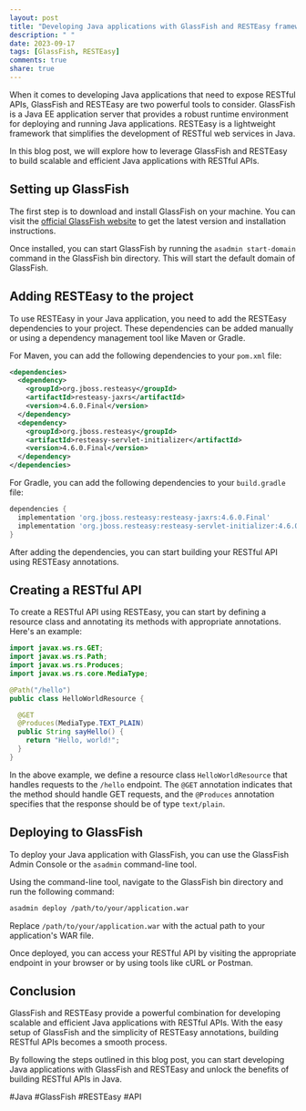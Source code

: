 ```yaml
---
layout: post
title: "Developing Java applications with GlassFish and RESTEasy framework"
description: " "
date: 2023-09-17
tags: [GlassFish, RESTEasy]
comments: true
share: true
---
```


When it comes to developing Java applications that need to expose RESTful APIs, GlassFish and RESTEasy are two powerful tools to consider. GlassFish is a Java EE application server that provides a robust runtime environment for deploying and running Java applications. RESTEasy is a lightweight framework that simplifies the development of RESTful web services in Java.

In this blog post, we will explore how to leverage GlassFish and RESTEasy to build scalable and efficient Java applications with RESTful APIs.

## Setting up GlassFish

The first step is to download and install GlassFish on your machine. You can visit the [official GlassFish website](https://javaee.github.io/glassfish/) to get the latest version and installation instructions.

Once installed, you can start GlassFish by running the `asadmin start-domain` command in the GlassFish bin directory. This will start the default domain of GlassFish.

## Adding RESTEasy to the project

To use RESTEasy in your Java application, you need to add the RESTEasy dependencies to your project. These dependencies can be added manually or using a dependency management tool like Maven or Gradle.

For Maven, you can add the following dependencies to your `pom.xml` file:

```xml
<dependencies>
  <dependency>
    <groupId>org.jboss.resteasy</groupId>
    <artifactId>resteasy-jaxrs</artifactId>
    <version>4.6.0.Final</version>
  </dependency>
  <dependency>
    <groupId>org.jboss.resteasy</groupId>
    <artifactId>resteasy-servlet-initializer</artifactId>
    <version>4.6.0.Final</version>
  </dependency>
</dependencies>
```

For Gradle, you can add the following dependencies to your `build.gradle` file:

```groovy
dependencies {
  implementation 'org.jboss.resteasy:resteasy-jaxrs:4.6.0.Final'
  implementation 'org.jboss.resteasy:resteasy-servlet-initializer:4.6.0.Final'
}
```

After adding the dependencies, you can start building your RESTful API using RESTEasy annotations.

## Creating a RESTful API

To create a RESTful API using RESTEasy, you can start by defining a resource class and annotating its methods with appropriate annotations. Here's an example:

```java
import javax.ws.rs.GET;
import javax.ws.rs.Path;
import javax.ws.rs.Produces;
import javax.ws.rs.core.MediaType;

@Path("/hello")
public class HelloWorldResource {

  @GET
  @Produces(MediaType.TEXT_PLAIN)
  public String sayHello() {
    return "Hello, world!";
  }
}
```

In the above example, we define a resource class `HelloWorldResource` that handles requests to the `/hello` endpoint. The `@GET` annotation indicates that the method should handle GET requests, and the `@Produces` annotation specifies that the response should be of type `text/plain`.

## Deploying to GlassFish

To deploy your Java application with GlassFish, you can use the GlassFish Admin Console or the `asadmin` command-line tool.

Using the command-line tool, navigate to the GlassFish bin directory and run the following command:

```bash
asadmin deploy /path/to/your/application.war
```

Replace `/path/to/your/application.war` with the actual path to your application's WAR file.

Once deployed, you can access your RESTful API by visiting the appropriate endpoint in your browser or by using tools like cURL or Postman.

## Conclusion

GlassFish and RESTEasy provide a powerful combination for developing scalable and efficient Java applications with RESTful APIs. With the easy setup of GlassFish and the simplicity of RESTEasy annotations, building RESTful APIs becomes a smooth process.

By following the steps outlined in this blog post, you can start developing Java applications with GlassFish and RESTEasy and unlock the benefits of building RESTful APIs in Java.

#Java #GlassFish #RESTEasy #API